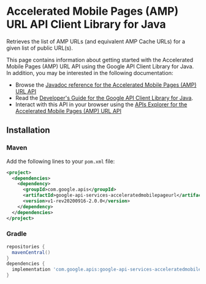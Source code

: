 # Accelerated Mobile Pages (AMP) URL API Client Library for Java

Retrieves the list of AMP URLs (and equivalent AMP Cache URLs) for a given list of public URL(s). 

This page contains information about getting started with the Accelerated Mobile Pages (AMP) URL API
using the Google API Client Library for Java. In addition, you may be interested
in the following documentation:

* Browse the [Javadoc reference for the Accelerated Mobile Pages (AMP) URL API][javadoc]
* Read the [Developer's Guide for the Google API Client Library for Java][google-api-client].
* Interact with this API in your browser using the [APIs Explorer for the Accelerated Mobile Pages (AMP) URL API][api-explorer]

## Installation

### Maven

Add the following lines to your `pom.xml` file:

```xml
<project>
  <dependencies>
    <dependency>
      <groupId>com.google.apis</groupId>
      <artifactId>google-api-services-acceleratedmobilepageurl</artifactId>
      <version>v1-rev20200916-2.0.0</version>
    </dependency>
  </dependencies>
</project>
```

### Gradle

```gradle
repositories {
  mavenCentral()
}
dependencies {
  implementation 'com.google.apis:google-api-services-acceleratedmobilepageurl:v1-rev20200916-2.0.0'
}
```

[javadoc]: https://googleapis.dev/java/google-api-services-acceleratedmobilepageurl/latest/index.html
[google-api-client]: https://github.com/googleapis/google-api-java-client/
[api-explorer]: https://developers.google.com/apis-explorer/#p/acceleratedmobilepageurl/v1/
